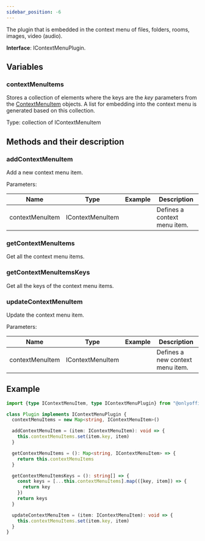 ```yaml
---
sidebar_position: -6
---
```


The plugin that is embedded in the context menu of files, folders, rooms, images, video (audio).

**Interface**: IContextMenuPlugin.

## Variables

### contextMenuItems

Stores a collection of elements where the keys are the *key* parameters from the [ContextMenuItem](../plugin-items/contextmenuItem.md) objects. A list for embedding into the context menu is generated based on this collection.

Type: collection of IContextMenuItem

## Methods and their description

### addContextMenuItem

Add a new context menu item.

Parameters:

| Name            | Type             | Example | Description                  |
| --------------- | ---------------- | ------- | ---------------------------- |
| contextMenuItem | IContextMenuItem |         | Defines a context menu item. |

### getContextMenuItems

Get all the context menu items.

### getContextMenuItemsKeys

Get all the keys of the context menu items.

### updateContextMenuItem

Update the context menu item.

Parameters:

| Name            | Type             | Example | Description                      |
| --------------- | ---------------- | ------- | -------------------------------- |
| contextMenuItem | IContextMenuItem |         | Defines a new context menu item. |

## Example

``` ts
import {type IContextMenuItem, type IContextMenuPlugin} from "@onlyoffice/docspace-plugin-sdk"

class Plugin implements IContextMenuPlugin {
  contextMenuItems = new Map<string, IContextMenuItem>()

  addContextMenuItem = (item: IContextMenuItem): void => {
    this.contextMenuItems.set(item.key, item)
  }

  getContextMenuItems = (): Map<string, IContextMenuItem> => {
    return this.contextMenuItems
  }

  getContextMenuItemsKeys = (): string[] => {
    const keys = [...this.contextMenuItems].map(([key, item]) => {
      return key
    })
    return keys
  }

  updateContextMenuItem = (item: IContextMenuItem): void => {
    this.contextMenuItems.set(item.key, item)
  }
}
```
